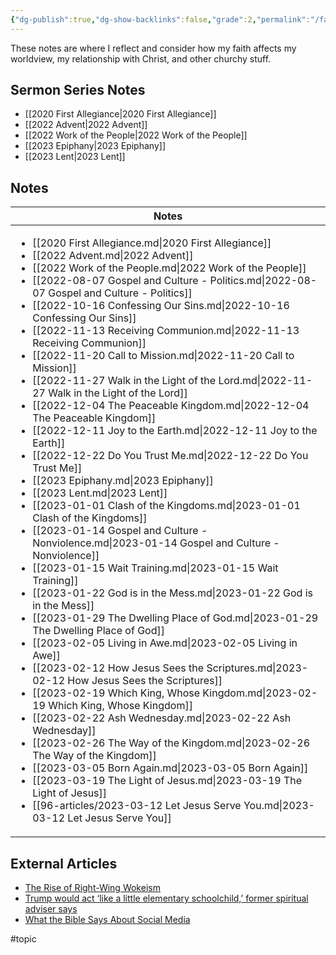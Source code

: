 ```yaml
---
{"dg-publish":true,"dg-show-backlinks":false,"grade":2,"permalink":"/faith/","dgShowBacklinks":false,"dgPassFrontmatter":true}
---
```



These notes are where I reflect and consider how my faith affects my worldview, my relationship with Christ, and other churchy stuff.

## Sermon Series Notes

- [[2020 First Allegiance\|2020 First Allegiance]]
- [[2022 Advent\|2022 Advent]]
- [[2022 Work of the People\|2022 Work of the People]]
- [[2023 Epiphany\|2023 Epiphany]]
- [[2023 Lent\|2023 Lent]]


## Notes

| Notes                                                                                                                                                                                                                                                                                                                                                                                                                                                                                                                                                                                                                                                                                                                                                                                                                                                                                                                                                                                                                                                                                                                                                                                                                                                                                                                                                                                                                                                                                                                                                                                                                                                                                                                                                                                                                                                                                                                                                                                                                                                 |
| ----------------------------------------------------------------------------------------------------------------------------------------------------------------------------------------------------------------------------------------------------------------------------------------------------------------------------------------------------------------------------------------------------------------------------------------------------------------------------------------------------------------------------------------------------------------------------------------------------------------------------------------------------------------------------------------------------------------------------------------------------------------------------------------------------------------------------------------------------------------------------------------------------------------------------------------------------------------------------------------------------------------------------------------------------------------------------------------------------------------------------------------------------------------------------------------------------------------------------------------------------------------------------------------------------------------------------------------------------------------------------------------------------------------------------------------------------------------------------------------------------------------------------------------------------------------------------------------------------------------------------------------------------------------------------------------------------------------------------------------------------------------------------------------------------------------------------------------------------------------------------------------------------------------------------------------------------------------------------------------------------------------------------------------------------- |
| <ul><li>[[2020 First Allegiance.md\\|2020 First Allegiance]]</li><li>[[2022 Advent.md\\|2022 Advent]]</li><li>[[2022 Work of the People.md\\|2022 Work of the People]]</li><li>[[2022-08-07 Gospel and Culture - Politics.md\\|2022-08-07 Gospel and Culture - Politics]]</li><li>[[2022-10-16 Confessing Our Sins.md\\|2022-10-16 Confessing Our Sins]]</li><li>[[2022-11-13 Receiving Communion.md\\|2022-11-13 Receiving Communion]]</li><li>[[2022-11-20 Call to Mission.md\\|2022-11-20 Call to Mission]]</li><li>[[2022-11-27 Walk in the Light of the Lord.md\\|2022-11-27 Walk in the Light of the Lord]]</li><li>[[2022-12-04 The Peaceable Kingdom.md\\|2022-12-04 The Peaceable Kingdom]]</li><li>[[2022-12-11 Joy to the Earth.md\\|2022-12-11 Joy to the Earth]]</li><li>[[2022-12-22 Do You Trust Me.md\\|2022-12-22 Do You Trust Me]]</li><li>[[2023 Epiphany.md\\|2023 Epiphany]]</li><li>[[2023 Lent.md\\|2023 Lent]]</li><li>[[2023-01-01 Clash of the Kingdoms.md\\|2023-01-01 Clash of the Kingdoms]]</li><li>[[2023-01-14 Gospel and Culture - Nonviolence.md\\|2023-01-14 Gospel and Culture - Nonviolence]]</li><li>[[2023-01-15 Wait Training.md\\|2023-01-15 Wait Training]]</li><li>[[2023-01-22 God is in the Mess.md\\|2023-01-22 God is in the Mess]]</li><li>[[2023-01-29 The Dwelling Place of God.md\\|2023-01-29 The Dwelling Place of God]]</li><li>[[2023-02-05 Living in Awe.md\\|2023-02-05 Living in Awe]]</li><li>[[2023-02-12 How Jesus Sees the Scriptures.md\\|2023-02-12 How Jesus Sees the Scriptures]]</li><li>[[2023-02-19 Which King, Whose Kingdom.md\\|2023-02-19 Which King, Whose Kingdom]]</li><li>[[2023-02-22 Ash Wednesday.md\\|2023-02-22 Ash Wednesday]]</li><li>[[2023-02-26 The Way of the Kingdom.md\\|2023-02-26 The Way of the Kingdom]]</li><li>[[2023-03-05 Born Again.md\\|2023-03-05 Born Again]]</li><li>[[2023-03-19 The Light of Jesus.md\\|2023-03-19 The Light of Jesus]]</li><li>[[96-articles/2023-03-12 Let Jesus Serve You.md\\|2023-03-12 Let Jesus Serve You]]</li></ul> |


## External Articles

- [The Rise of Right-Wing Wokeism](https://www.thegospelcoalition.org/reviews/christian-nationalism-wolfe/)
- [Trump would act ‘like a little elementary schoolchild,’ former spiritual adviser says](https://www.washingtonpost.com/politics/2022/11/17/trump-spiritual-adviser-criticism-child/)
- [What the Bible Says About Social Media](https://www.thegospelcoalition.org/article/what-bible-social-media/)


#topic  
